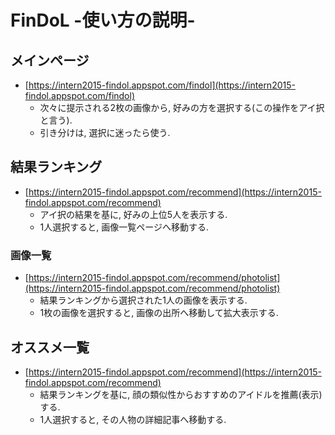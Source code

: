 # FinDoL -使い方の説明-

## メインページ
- [https://intern2015-findol.appspot.com/findol](https://intern2015-findol.appspot.com/findol)
  - 次々に提示される2枚の画像から, 好みの方を選択する(この操作をアイ択と言う).
  - 引き分けは, 選択に迷ったら使う. 

## 結果ランキング
- [https://intern2015-findol.appspot.com/recommend](https://intern2015-findol.appspot.com/recommend)
  - アイ択の結果を基に, 好みの上位5人を表示する. 
  - 1人選択すると, 画像一覧ページへ移動する.

### 画像一覧
- [https://intern2015-findol.appspot.com/recommend/photolist](https://intern2015-findol.appspot.com/recommend/photolist)
  - 結果ランキングから選択された1人の画像を表示する. 
  - 1枚の画像を選択すると, 画像の出所へ移動して拡大表示する.

## オススメ一覧
- [https://intern2015-findol.appspot.com/recommend](https://intern2015-findol.appspot.com/recommend)
  - 結果ランキングを基に, 顔の類似性からおすすめのアイドルを推薦(表示)する. 
  - 1人選択すると, その人物の詳細記事へ移動する.
